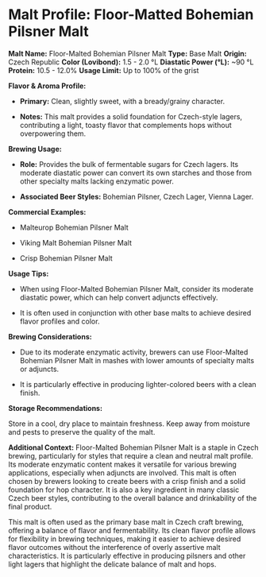 # Malt Profile: Floor-Matted Bohemian Pilsner Malt

**Malt Name:** Floor-Malted Bohemian Pilsner Malt
**Type:** Base Malt
**Origin:** Czech Republic
**Color (Lovibond):** 1.5 - 2.0 °L
**Diastatic Power (°L):** ~90 °L
**Protein:** 10.5 - 12.0%
**Usage Limit:** Up to 100% of the grist

**Flavor & Aroma Profile:**

* **Primary:** Clean, slightly sweet, with a bready/grainy character.

* **Notes:** This malt provides a solid foundation for Czech-style lagers, contributing a light, toasty flavor that complements hops without overpowering them.

**Brewing Usage:**

* **Role:** Provides the bulk of fermentable sugars for Czech lagers. Its moderate diastatic power can convert its own starches and those from other specialty malts lacking enzymatic power.

* **Associated Beer Styles:** Bohemian Pilsner, Czech Lager, Vienna Lager.

**Commercial Examples:**

* Malteurop Bohemian Pilsner Malt

* Viking Malt Bohemian Pilsner Malt

* Crisp Bohemian Pilsner Malt

**Usage Tips:**

* When using Floor-Malted Bohemian Pilsner Malt, consider its moderate diastatic power, which can help convert adjuncts effectively.

* It is often used in conjunction with other base malts to achieve desired flavor profiles and color.

**Brewing Considerations:**

* Due to its moderate enzymatic activity, brewers can use Floor-Malted Bohemian Pilsner Malt in mashes with lower amounts of specialty malts or adjuncts.

* It is particularly effective in producing lighter-colored beers with a clean finish.

**Storage Recommendations:**

Store in a cool, dry place to maintain freshness. Keep away from moisture and pests to preserve the quality of the malt.

**Additional Context:**
Floor-Malted Bohemian Pilsner Malt is a staple in Czech brewing, particularly for styles that require a clean and neutral malt profile. Its moderate enzymatic content makes it versatile for various brewing applications, especially when adjuncts are involved. This malt is often chosen by brewers looking to create beers with a crisp finish and a solid foundation for hop character. It is also a key ingredient in many classic Czech beer styles, contributing to the overall balance and drinkability of the final product.

This malt is often used as the primary base malt in Czech craft brewing, offering a balance of flavor and fermentability. Its clean flavor profile allows for flexibility in brewing techniques, making it easier to achieve desired flavor outcomes without the interference of overly assertive malt characteristics. It is particularly effective in producing pilsners and other light lagers that highlight the delicate balance of malt and hops.
